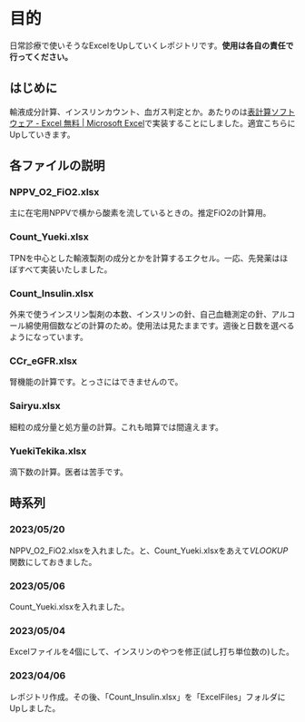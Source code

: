 # 目的
日常診療で使いそうなExcelをUpしていくレポジトリです。**使用は各自の責任で行ってください。**

## はじめに

輸液成分計算、インスリンカウント、血ガス判定とか。あたりのは[表計算ソフトウェア - Excel 無料 | Microsoft Excel](https://www.microsoft.com/ja-jp/microsoft-365/excel)で実装することにしました。適宜こちらにUpしていきます。

## 各ファイルの説明

### NPPV_O2_FiO2.xlsx
主に在宅用NPPVで横から酸素を流しているときの。推定FiO2の計算用。

### Count_Yueki.xlsx
TPNを中心とした輸液製剤の成分とかを計算するエクセル。一応、先発薬はほぼすべて実装いたしました。

### Count_Insulin.xlsx
外来で使うインスリン製剤の本数、インスリンの針、自己血糖測定の針、アルコール綿使用個数などの計算のため。使用法は見たままです。週後と日数を選べるようになっています。


### CCr_eGFR.xlsx
腎機能の計算です。とっさにはできませんので。

### Sairyu.xlsx
細粒の成分量と処方量の計算。これも暗算では間違えます。

### YuekiTekika.xlsx
滴下数の計算。医者は苦手です。

## 時系列

### 2023/05/20
NPPV_O2_FiO2.xlsxを入れました。と、Count_Yueki.xlsxをあえて*VLOOKUP*関数にしておきました。

### 2023/05/06
Count_Yueki.xlsxを入れました。

### 2023/05/04
Excelファイルを4個にして、インスリンのやつを修正(試し打ち単位数の)した。


### 2023/04/06
レポジトリ作成。その後、「Count_Insulin.xlsx」を「ExcelFiles」フォルダにUpしました。


